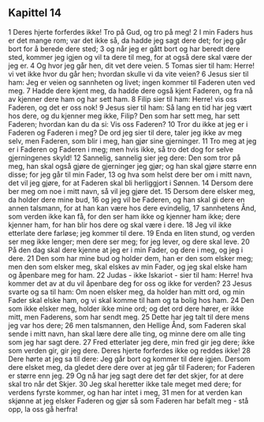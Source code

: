 ## Kapittel 14

1 Deres hjerte forferdes ikke! Tro på Gud, og tro på meg!
2 I min Faders hus er det mange rom; var det ikke så, da hadde jeg sagt dere det; for jeg går bort for å berede dere sted;
3 og når jeg er gått bort og har beredt dere sted, kommer jeg igjen og vil ta dere til meg, for at også dere skal være der jeg er.
4 Og hvor jeg går hen, dit vet dere veien.
5 Tomas sier til ham: Herre! vi vet ikke hvor du går hen; hvordan skulle vi da vite veien?
6 Jesus sier til ham: Jeg er veien og sannheten og livet; ingen kommer til Faderen uten ved meg.
7 Hadde dere kjent meg, da hadde dere også kjent Faderen, og fra nå av kjenner dere ham og har sett ham.
8 Filip sier til ham: Herre! vis oss Faderen, og det er oss nok!
9 Jesus sier til ham: Så lang en tid har jeg vært hos dere, og du kjenner meg ikke, Filip? Den som har sett meg, har sett Faderen; hvordan kan du da si: Vis oss Faderen?
10 Tror du ikke at jeg er i Faderen og Faderen i meg? De ord jeg sier til dere, taler jeg ikke av meg selv, men Faderen, som blir i meg, han gjør sine gjerninger.
11 Tro meg at jeg er i Faderen og Faderen i meg; men hvis ikke, så tro det dog for selve gjerningenes skyld!
12 Sannelig, sannelig sier jeg dere: Den som tror på meg, han skal også gjøre de gjerninger jeg gjør; og han skal gjøre større enn disse; for jeg går til min Fader,
13 og hva som helst dere ber om i mitt navn, det vil jeg gjøre, for at Faderen skal bli herliggjort i Sønnen.
14 Dersom dere ber meg om noe i mitt navn, så vil jeg gjøre det.
15 Dersom dere elsker meg, da holder dere mine bud,
16 og jeg vil be Faderen, og han skal gi dere en annen talsmann, for at han kan være hos dere evindelig,
17 sannhetens Ånd, som verden ikke kan få, for den ser ham ikke og kjenner ham ikke; dere kjenner ham, for han blir hos dere og skal være i dere.
18 Jeg vil ikke etterlate dere farløse; jeg kommer til dere.
19 Enda en liten stund, og verden ser meg ikke lenger; men dere ser meg; for jeg lever, og dere skal leve.
20 På den dag skal dere kjenne at jeg er i min Fader, og dere i meg, og jeg i dere.
21 Den som har mine bud og holder dem, han er den som elsker meg; men den som elsker meg, skal elskes av min Fader, og jeg skal elske ham og åpenbare meg for ham.
22 Judas - ikke Iskariot - sier til ham: Herre! hva kommer det av at du vil åpenbare deg for oss og ikke for verden?
23 Jesus svarte og sa til ham: Om noen elsker meg, da holder han mitt ord, og min Fader skal elske ham, og vi skal komme til ham og ta bolig hos ham.
24 Den som ikke elsker meg, holder ikke mine ord; og det ord dere hører, er ikke mitt, men Faderens, som har sendt meg.
25 Dette har jeg talt til dere mens jeg var hos dere;
26 men talsmannen, den Hellige Ånd, som Faderen skal sende i mitt navn, han skal lære dere alle ting, og minne dere om alle ting som jeg har sagt dere.
27 Fred etterlater jeg dere, min fred gir jeg dere; ikke som verden gir, gir jeg dere. Deres hjerte forferdes ikke og reddes ikke!
28 Dere hørte at jeg sa til dere: Jeg går bort og kommer til dere igjen. Dersom dere elsket meg, da gledet dere dere over at jeg går til Faderen; for Faderen er større enn jeg.
29 Og nå har jeg sagt dere det før det skjer, for at dere skal tro når det Skjer.
30 Jeg skal heretter ikke tale meget med dere; for verdens fyrste kommer, og han har intet i meg,
31 men for at verden kan skjønne at jeg elsker Faderen og gjør så som Faderen har befalt meg - stå opp, la oss gå herfra!
